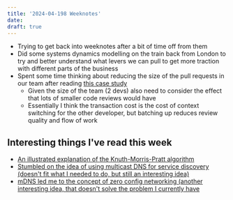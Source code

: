 ```yaml
---
title: '2024-04-198 Weeknotes'
date: 
draft: true
---
```

- Trying to get back into weeknotes after a bit of time off from them
- Did some systems dynamics modelling on the train back from London to try and better understand what levers we can pull to get more traction with different parts of the business
- Spent some time thinking about reducing the size of the pull requests in our team after reading [this case study](https://smartbear.com/learn/code-review/best-practices-for-peer-code-review/)
  - Given the size of the team (2 devs) also need to consider the effect that lots of smaller code reviews would have
  - Essentially I think the transaction cost is the cost of context switching for the other developer, but batching up reduces review quality and flow of work

## Interesting things I've read this week
- [An illustrated explanation of the Knuth-Morris-Pratt algorithm](https://www.cambridge.org/core/services/aop-cambridge-core/content/view/8EFA77D663D585B68630E372BCE1EBA4/S0956796824000017a.pdf/knuth-morris-pratt-illustrated.pdf)
- [Stumbled on the idea of using multicast DNS for service discovery (doesn't fit what I needed to do, but still an interesting idea)](http://multicastdns.org/)
- [mDNS led me to the concept of zero config networking (another interesting idea, that doesn't solve the problem I currently have](https://en.wikipedia.org/wiki/Zero-configuration_networking)
